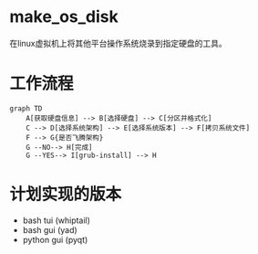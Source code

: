 # make_os_disk
在linux虚拟机上将其他平台操作系统烧录到指定硬盘的工具。

# 工作流程
```mermaid
graph TD
    A[获取硬盘信息] --> B[选择硬盘] --> C[分区并格式化]
    C --> D[选择系统架构] --> E[选择系统版本] --> F[拷贝系统文件]
    F --> G{是否飞腾架构} 
    G --NO--> H[完成]
    G --YES--> I[grub-install] --> H
```

# 计划实现的版本
- bash tui (whiptail)
- bash gui (yad)
- python gui (pyqt)